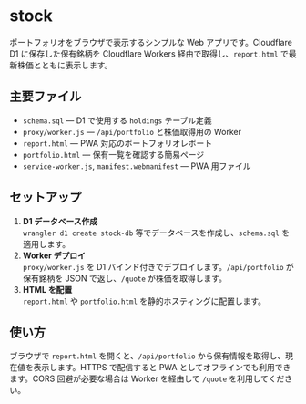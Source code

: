 # stock

ポートフォリオをブラウザで表示するシンプルな Web アプリです。Cloudflare D1 に保存した保有銘柄を Cloudflare Workers 経由で取得し、`report.html` で最新株価とともに表示します。

## 主要ファイル
- `schema.sql` — D1 で使用する `holdings` テーブル定義
- `proxy/worker.js` — `/api/portfolio` と株価取得用の Worker
- `report.html` — PWA 対応のポートフォリオレポート
- `portfolio.html` — 保有一覧を確認する簡易ページ
- `service-worker.js`, `manifest.webmanifest` — PWA 用ファイル

## セットアップ
1. **D1 データベース作成**  
   `wrangler d1 create stock-db` 等でデータベースを作成し、`schema.sql` を適用します。
2. **Worker デプロイ**  
   `proxy/worker.js` を D1 バインド付きでデプロイします。`/api/portfolio` が保有銘柄を JSON で返し、`/quote` が株価を取得します。
3. **HTML を配置**  
   `report.html` や `portfolio.html` を静的ホスティングに配置します。

## 使い方
ブラウザで `report.html` を開くと、`/api/portfolio` から保有情報を取得し、現在値を表示します。HTTPS で配信すると PWA としてオフラインでも利用できます。CORS 回避が必要な場合は Worker を経由して `/quote` を利用してください。
